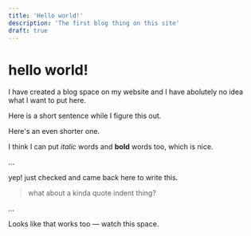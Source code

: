 ```yaml
---
title: 'Hello world!'
description: 'The first blog thing on this site'
draft: true
---
```


# hello world!

I have created a blog space on my website and I have abolutely no idea what I want to put here.

Here is a short sentence while I figure this out.

Here's an even shorter one.

I think I can put _italic_ words and **bold** words too, which is nice.

...

yep! just checked and came back here to write this.

> what about a kinda quote indent thing?

...

Looks like that works too — watch this space.
